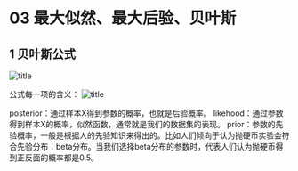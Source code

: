 # 03 最大似然、最大后验、贝叶斯
## 1 贝叶斯公式
![title](https://i.loli.net/2019/03/28/5c9c764579ce1.png)

公式每一项的含义：
![title](https://i.loli.net/2019/03/28/5c9c769658e39.png)

posterior：通过样本X得到参数的概率，也就是后验概率。
likehood：通过参数得到样本X的概率，似然函数，通常就是我们的数据集的表现。
prior：参数的先验概率，一般是根据人的先验知识来得出的。比如人们倾向于认为抛硬币实验会符合先验分布：beta分布。当我们选择beta分布的参数时，代表人们认为抛硬币得到正反面的概率都是0.5。
